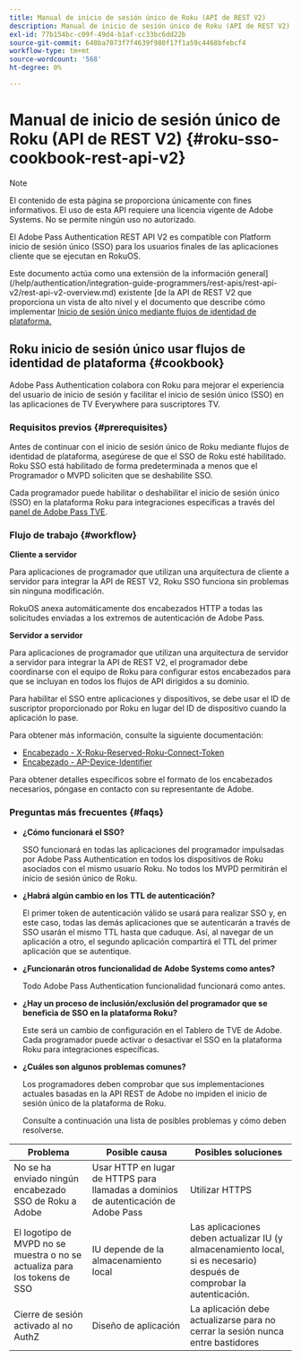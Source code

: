 ```yaml
---
title: Manual de inicio de sesión único de Roku (API de REST V2)
description: Manual de inicio de sesión único de Roku (API de REST V2)
exl-id: 77b154bc-c09f-49d4-b1af-cc33bc6dd22b
source-git-commit: 640ba7073f7f4639f980f17f1a59c4468bfebcf4
workflow-type: tm+mt
source-wordcount: '568'
ht-degree: 0%

---
```


# Manual de inicio de sesión único de Roku (API de REST V2) {#roku-sso-cookbook-rest-api-v2}

>[!NOTE]
>
>El contenido de esta página se proporciona únicamente con fines informativos. El uso de esta API requiere una licencia vigente de Adobe Systems. No se permite ningún uso no autorizado.

El Adobe Pass Authentication REST API V2 es compatible con Platform inicio de sesión único (SSO) para los usuarios finales de las aplicaciones cliente que se ejecutan en RokuOS.

Este documento actúa como una extensión de la información general](/help/authentication/integration-guide-programmers/rest-apis/rest-api-v2/rest-api-v2-overview.md) existente [de la API de REST V2 que proporciona un vista de alto nivel y el documento que describe cómo implementar [Inicio de sesión único mediante flujos de identidad de plataforma.](/help/authentication/integration-guide-programmers/rest-apis/rest-api-v2/flows/single-sign-on-access-flows/rest-api-v2-single-sign-on-platform-identity-flows.md)

## Roku inicio de sesión único usar flujos de identidad de plataforma {#cookbook}

Adobe Pass Authentication colabora con Roku para mejorar el experiencia del usuario de inicio de sesión y facilitar el inicio de sesión único (SSO) en las aplicaciones de TV Everywhere para suscriptores TV.

### Requisitos previos {#prerequisites}

Antes de continuar con el inicio de sesión único de Roku mediante flujos de identidad de plataforma, asegúrese de que el SSO de Roku esté habilitado. Roku SSO está habilitado de forma predeterminada a menos que el Programador o MVPD soliciten que se deshabilite SSO.

Cada programador puede habilitar o deshabilitar el inicio de sesión único (SSO) en la plataforma Roku para integraciones específicas a través del [panel de Adobe Pass TVE](https://experience.adobe.com/pass/authentication).

### Flujo de trabajo {#workflow}

**Cliente a servidor**

Para aplicaciones de programador que utilizan una arquitectura de cliente a servidor para integrar la API de REST V2, Roku SSO funciona sin problemas sin ninguna modificación.

RokuOS anexa automáticamente dos encabezados HTTP a todas las solicitudes enviadas a los extremos de autenticación de Adobe Pass.

**Servidor a servidor**

Para aplicaciones de programador que utilizan una arquitectura de servidor a servidor para integrar la API de REST V2, el programador debe coordinarse con el equipo de Roku para configurar estos encabezados para que se incluyan en todos los flujos de API dirigidos a su dominio.

Para habilitar el SSO entre aplicaciones y dispositivos, se debe usar el ID de suscriptor proporcionado por Roku en lugar del ID de dispositivo cuando la aplicación lo pase.

Para obtener más información, consulte la siguiente documentación:

* [Encabezado - X-Roku-Reserved-Roku-Connect-Token](/help/authentication/integration-guide-programmers/rest-apis/rest-api-v2/appendix/headers/rest-api-v2-appendix-headers-x-roku-reserved-roku-connect-token.md)
* [Encabezado - AP-Device-Identifier](/help/authentication/integration-guide-programmers/rest-apis/rest-api-v2/appendix/headers/rest-api-v2-appendix-headers-ap-device-identifier.md)

Para obtener detalles específicos sobre el formato de los encabezados necesarios, póngase en contacto con su representante de Adobe.

### Preguntas más frecuentes {#faqs}

* **¿Cómo funcionará el SSO?**

  SSO funcionará en todas las aplicaciones del programador impulsadas por Adobe Pass Authentication en todos los dispositivos de Roku asociados con el mismo usuario Roku. No todos los MVPD permitirán el inicio de sesión único de Roku.


* **¿Habrá algún cambio en los TTL de autenticación?**

  El primer token de autenticación válido se usará para realizar SSO y, en este caso, todas las demás aplicaciones que se autenticarán a través de SSO usarán el mismo TTL hasta que caduque. Así, al navegar de un aplicación a otro, el segundo aplicación compartirá el TTL del primer aplicación que se autentique.


* **¿Funcionarán otros funcionalidad de Adobe Systems como antes?**

  Todo Adobe Pass Authentication funcionalidad funcionará como antes.


* **¿Hay un proceso de inclusión/exclusión del programador que se beneficia de SSO en la plataforma Roku?**

  Este será un cambio de configuración en el Tablero de TVE de Adobe. Cada programador puede activar o desactivar el SSO en la plataforma Roku para integraciones específicas.


* **¿Cuáles son algunos problemas comunes?**

  Los programadores deben comprobar que sus implementaciones actuales basadas en la API REST de Adobe no impiden el inicio de sesión único de la plataforma de Roku.

  Consulte a continuación una lista de posibles problemas y cómo deben resolverse.

| Problema | Posible causa | Posibles soluciones |
|--------------------------------------------------|----------------------------------------------------------------------------|--------------------------------------------------------------------------------------------|
| No se ha enviado ningún encabezado SSO de Roku a Adobe | Usar HTTP en lugar de HTTPS para llamadas a dominios de autenticación de Adobe Pass | Utilizar HTTPS |
| El logotipo de MVPD no se muestra o no se actualiza para los tokens de SSO | IU depende de la almacenamiento local | Las aplicaciones deben actualizar IU (y almacenamiento local, si es necesario) después de comprobar la autenticación. |
| Cierre de sesión activado al no AuthZ | Diseño de aplicación | La aplicación debe actualizarse para no cerrar la sesión nunca entre bastidores |

